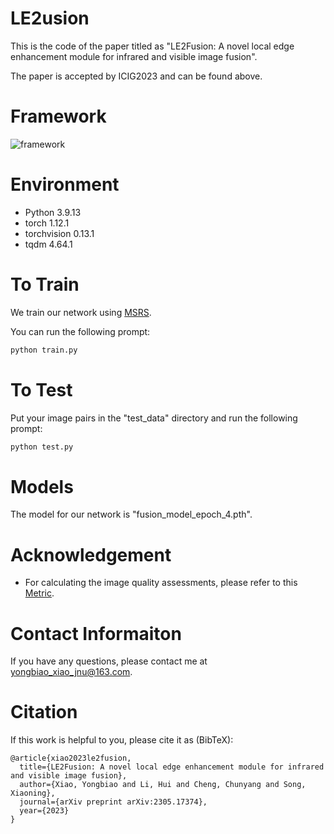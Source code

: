 # LE2usion

This is the code of the paper titled as "LE2Fusion: A novel local edge enhancement module for infrared and visible image fusion". 

The paper is accepted by ICIG2023 and can be found above.

# Framework

![framework](data_loader/framework.png)

# Environment

- Python 3.9.13
- torch 1.12.1
- torchvision 0.13.1
- tqdm 4.64.1

# To Train

We train our network using [MSRS](https://github.com/Linfeng-Tang/MSRS).

You can run the following prompt:

```python
python train.py
```

# To Test

Put your image pairs in the "test_data" directory and run the following prompt: 

```python
python test.py
```

# Models

The model for our network is "fusion_model_epoch_4.pth".

# Acknowledgement

- For calculating the image quality assessments, please refer to this [Metric](https://github.com/Linfeng-Tang/Evaluation-for-Image-Fusion).

# Contact Informaiton

If you have any questions, please contact me at <yongbiao_xiao_jnu@163.com>.

# Citation

If this work is helpful to you, please cite it as (BibTeX):

```
@article{xiao2023le2fusion,
  title={LE2Fusion: A novel local edge enhancement module for infrared and visible image fusion},
  author={Xiao, Yongbiao and Li, Hui and Cheng, Chunyang and Song, Xiaoning},
  journal={arXiv preprint arXiv:2305.17374},
  year={2023}
}
```


